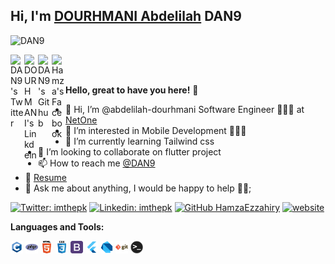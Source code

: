 ## Hi, I'm [DOURHMANI Abdelilah](https://dan9.vercel.app) DAN9

<p align="left"> <img src="https://komarev.com/ghpvc/?username=abdelilahdourhmani&color=blue&style=flat-square" alt="DAN9" /> </p>

<a href="https://twitter.com/Abdelilah_Dourh" target="_blank">
  <img align="left" alt="DAN9's Twitter" width="22px" src="https://cdn.jsdelivr.net/npm/simple-icons@v3/icons/twitter.svg" />
</a>

<a href="https://linkedin.com/in/abdelilah-dourhmani" target="_blank">
  <img align="left" alt="DOURHMANI's Linkdein" width="22px" src="https://cdn.jsdelivr.net/npm/simple-icons@v3/icons/linkedin.svg" />
</a>

<a href="https://github.com/abdelilahdourhmani" target="_blank">
  <img align="left" alt="DAN9's Github" width="22px" src="https://cdn.jsdelivr.net/npm/simple-icons@v3/icons/github.svg" />
</a>

<a href="https://www.facebook.com/oulaya.abdilah/" target="_blank">
  <img align="left" alt="Hamza's Facebook" width="22px" src="https://cdn.jsdelivr.net/npm/simple-icons@v3/icons/facebook.svg" />
</a>
<br/>
<br/>


**Hello, great to have you here!** 🤩

- 👋 Hi, I’m @abdelilah-dourhmani Software Engineer 👨🏻‍💻 at [NetOne](http://netonemaroc.com/)
- 👀 I’m interested in Mobile Development 🧑🏻‍💻
- 🌱 I’m currently learning Tailwind css
- 💞️ I’m looking to collaborate on flutter project 
- 📫 How to reach me [@DAN9](https://twitter.com/Abdelilah_Dourh)
- 📝 [Resume](https://dan9.vercel.app)
- 💬 Ask me about anything, I would be happy to help 🙈😎;

[![Twitter: imthepk](https://img.shields.io/twitter/follow/Abdelilah_Dourh?style=social)](https://twitter.com/Abdelilah_Dourh)
[![Linkedin: imthepk](https://img.shields.io/badge/-Dourhmani-blue?style=flat-square&logo=Linkedin&logoColor=white&link=https://www.linkedin.com/in/abdelilah-dourhmani/)](https://www.linkedin.com/in/abdelilah-dourhmani/)
[![GitHub HamzaEzzahiry](https://img.shields.io/github/followers/abdelilahdourhmani?label=follow&style=social)](https://github.com/abdelilahdourhmani)
[![website](https://img.shields.io/badge/PortfolioWebsite-DAN9-2648ff?style=flat-square&logo=google-chrome)](https://dan9.vercel.app)



**Languages and Tools:**  

<code><img height="20" src="https://raw.githubusercontent.com/github/explore/80688e429a7d4ef2fca1e82350fe8e3517d3494d/topics/c/c.png"></code>
<code><img height="20" src="https://raw.githubusercontent.com/github/explore/80688e429a7d4ef2fca1e82350fe8e3517d3494d/topics/php/php.png"></code>
<code><img height="20" src="https://raw.githubusercontent.com/github/explore/80688e429a7d4ef2fca1e82350fe8e3517d3494d/topics/html/html.png"></code>
<code><img height="20" src="https://raw.githubusercontent.com/github/explore/80688e429a7d4ef2fca1e82350fe8e3517d3494d/topics/css/css.png"></code>
<code><img height="20" src="https://raw.githubusercontent.com/github/explore/80688e429a7d4ef2fca1e82350fe8e3517d3494d/topics/bootstrap/bootstrap.png"></code>
<code><img height="20" src="https://raw.githubusercontent.com/github/explore/80688e429a7d4ef2fca1e82350fe8e3517d3494d/topics/flutter/flutter.png"></code>
<code><img height="20" src="https://raw.githubusercontent.com/github/explore/80688e429a7d4ef2fca1e82350fe8e3517d3494d/topics/dart/dart.png"></code>
<code><img height="20" src="https://raw.githubusercontent.com/github/explore/80688e429a7d4ef2fca1e82350fe8e3517d3494d/topics/git/git.png"></code>
<code><img height="20" src="https://raw.githubusercontent.com/github/explore/80688e429a7d4ef2fca1e82350fe8e3517d3494d/topics/terminal/terminal.png"></code>
